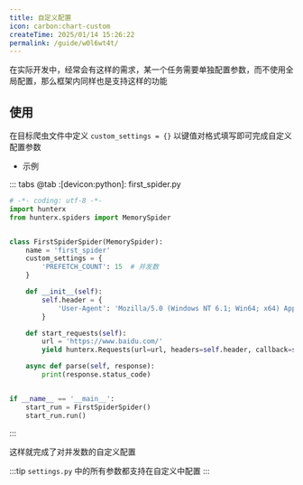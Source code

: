 ```yaml
---
title: 自定义配置
icon: carbon:chart-custom
createTime: 2025/01/14 15:26:22
permalink: /guide/w0l6wt4t/
---
```


在实际开发中，经常会有这样的需求，某一个任务需要单独配置参数，而不使用全局配置，那么框架内同样也是支持这样的功能

## 使用

在目标爬虫文件中定义 `custom_settings = {}` 以键值对格式填写即可完成自定义配置参数

- 示例

::: tabs
@tab :[devicon:python]:  first_spider.py

```python
# -*- coding: utf-8 -*-
import hunterx
from hunterx.spiders import MemorySpider


class FirstSpiderSpider(MemorySpider):
    name = 'first_spider'
    custom_settings = {
        'PREFETCH_COUNT': 15  # 并发数
    }

    def __init__(self):
        self.header = {
            'User-Agent': 'Mozilla/5.0 (Windows NT 6.1; Win64; x64) AppleWebKit/537.36 (KHTML, like Gecko) Chrome/73.0.3683.86 Safari/537.36'
        }

    def start_requests(self):
        url = 'https://www.baidu.com/'
        yield hunterx.Requests(url=url, headers=self.header, callback=self.parse, level=1)

    async def parse(self, response):
        print(response.status_code)


if __name__ == '__main__':
    start_run = FirstSpiderSpider()
    start_run.run()
```

:::

这样就完成了对并发数的自定义配置

:::tip
`settings.py` 中的所有参数都支持在自定义中配置
:::

